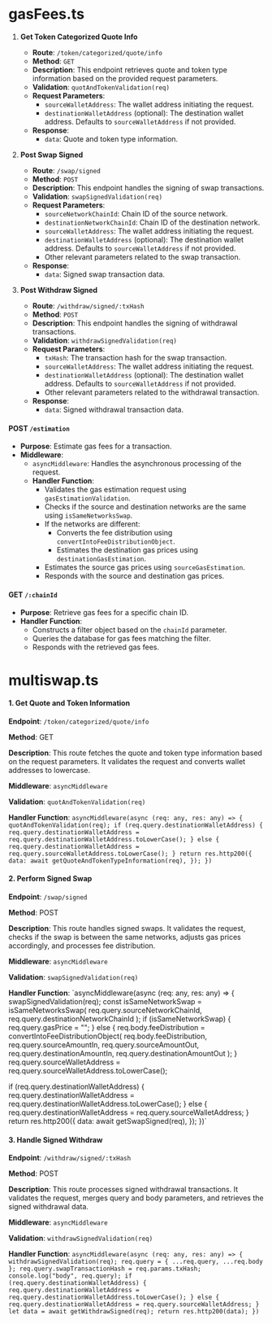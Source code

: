 # gasFees.ts

1.  **Get Token Categorized Quote Info**

    - **Route**: `/token/categorized/quote/info`
    - **Method**: `GET`
    - **Description**: This endpoint retrieves quote and token type information based on the provided request parameters.
    - **Validation**: `quotAndTokenValidation(req)`
    - **Request Parameters**:
      - `sourceWalletAddress`: The wallet address initiating the request.
      - `destinationWalletAddress` (optional): The destination wallet address. Defaults to `sourceWalletAddress` if not provided.
    - **Response**:
      - `data`: Quote and token type information.

2.  **Post Swap Signed**

    - **Route**: `/swap/signed`
    - **Method**: `POST`
    - **Description**: This endpoint handles the signing of swap transactions.
    - **Validation**: `swapSignedValidation(req)`
    - **Request Parameters**:
      - `sourceNetworkChainId`: Chain ID of the source network.
      - `destinationNetworkChainId`: Chain ID of the destination network.
      - `sourceWalletAddress`: The wallet address initiating the request.
      - `destinationWalletAddress` (optional): The destination wallet address. Defaults to `sourceWalletAddress` if not provided.
      - Other relevant parameters related to the swap transaction.
    - **Response**:
      - `data`: Signed swap transaction data.

3.  **Post Withdraw Signed**

    - **Route**: `/withdraw/signed/:txHash`
    - **Method**: `POST`
    - **Description**: This endpoint handles the signing of withdrawal transactions.
    - **Validation**: `withdrawSignedValidation(req)`
    - **Request Parameters**:
      - `txHash`: The transaction hash for the swap transaction.
      - `sourceWalletAddress`: The wallet address initiating the request.
      - `destinationWalletAddress` (optional): The destination wallet address. Defaults to `sourceWalletAddress` if not provided.
      - Other relevant parameters related to the withdrawal transaction.
    - **Response**:
      - `data`: Signed withdrawal transaction data.

#### POST `/estimation`

- **Purpose**: Estimate gas fees for a transaction.
- **Middleware**:
  - `asyncMiddleware`: Handles the asynchronous processing of the request.
  - **Handler Function**:
    - Validates the gas estimation request using `gasEstimationValidation`.
    - Checks if the source and destination networks are the same using `isSameNetworksSwap`.
    - If the networks are different:
      - Converts the fee distribution using `convertIntoFeeDistributionObject`.
      - Estimates the destination gas prices using `destinationGasEstimation`.
    - Estimates the source gas prices using `sourceGasEstimation`.
    - Responds with the source and destination gas prices.

#### GET `/:chainId`

- **Purpose**: Retrieve gas fees for a specific chain ID.
- **Handler Function**:
  - Constructs a filter object based on the `chainId` parameter.
  - Queries the database for gas fees matching the filter.
  - Responds with the retrieved gas fees.

# multiswap.ts

#### 1\. Get Quote and Token Information

**Endpoint**: `/token/categorized/quote/info`

**Method**: GET

**Description**: This route fetches the quote and token type information based on the request parameters. It validates the request and converts wallet addresses to lowercase.

**Middleware**: `asyncMiddleware`

**Validation**: `quotAndTokenValidation(req)`

**Handler Function**:
`asyncMiddleware(async (req: any, res: any) => {
  quotAndTokenValidation(req);
  if (req.query.destinationWalletAddress) {
    req.query.destinationWalletAddress = req.query.destinationWalletAddress.toLowerCase();
  } else {
    req.query.destinationWalletAddress = req.query.sourceWalletAddress.toLowerCase();
  }
  return res.http200({
    data: await getQuoteAndTokenTypeInformation(req),
  });
})`

#### 2\. Perform Signed Swap

**Endpoint**: `/swap/signed`

**Method**: POST

**Description**: This route handles signed swaps. It validates the request, checks if the swap is between the same networks, adjusts gas prices accordingly, and processes fee distribution.

**Middleware**: `asyncMiddleware`

**Validation**: `swapSignedValidation(req)`

**Handler Function**:
`asyncMiddleware(async (req: any, res: any) => {
swapSignedValidation(req);
const isSameNetworkSwap = isSameNetworksSwap(
req.query.sourceNetworkChainId,
req.query.destinationNetworkChainId
);
if (isSameNetworkSwap) {
req.query.gasPrice = "";
} else {
req.body.feeDistribution = convertIntoFeeDistributionObject(
req.body.feeDistribution,
req.query.sourceAmountIn,
req.query.sourceAmountOut,
req.query.destinationAmountIn,
req.query.destinationAmountOut
);
}
req.query.sourceWalletAddress = req.query.sourceWalletAddress.toLowerCase();

if (req.query.destinationWalletAddress) {
req.query.destinationWalletAddress = req.query.destinationWalletAddress.toLowerCase();
} else {
req.query.destinationWalletAddress = req.query.sourceWalletAddress;
}
return res.http200({
data: await getSwapSigned(req),
});
})`

#### 3\. Handle Signed Withdraw

**Endpoint**: `/withdraw/signed/:txHash`

**Method**: POST

**Description**: This route processes signed withdrawal transactions. It validates the request, merges query and body parameters, and retrieves the signed withdrawal data.

**Middleware**: `asyncMiddleware`

**Validation**: `withdrawSignedValidation(req)`

**Handler Function**:
`asyncMiddleware(async (req: any, res: any) => {
  withdrawSignedValidation(req);
  req.query = { ...req.query, ...req.body };
  req.query.swapTransactionHash = req.params.txHash;
  console.log("body", req.query);
  if (req.query.destinationWalletAddress) {
    req.query.destinationWalletAddress = req.query.destinationWalletAddress.toLowerCase();
  } else {
    req.query.destinationWalletAddress = req.query.sourceWalletAddress;
  }
  let data = await getWithdrawSigned(req);
  return res.http200(data);
})`
